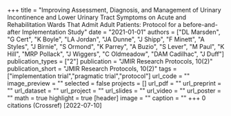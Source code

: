 +++
title = "Improving Assessment, Diagnosis, and Management of Urinary Incontinence and Lower Urinary Tract Symptoms on Acute and Rehabilitation Wards That Admit Adult Patients: Protocol for a before-and-after Implementation Study"
date = "2021-01-01"
authors = ["DL Marsden", "G Cert", "K Boyle", "LA Jordan", "JA Dunne", "J Shipp", "F Minett", "A Styles", "J Birnie", "S Ormond", "K Parrey", "A Buzio", "S Lever", "M Paul", "K Hill", "MRP Pollack", "J Wiggers", "C Oldmeadow", "DAM Cadilhac", "J Duff"]
publication_types = ["2"]
publication = "JMIR Research Protocols, 10(2)"
publication_short = "JMIR Research Protocols, 10(2)"
tags = ["implementation trial","pragmatic trial","protocol"]
url_code = ""
image_preview = ""
selected = false
projects = []
url_pdf = ""
url_preprint = ""
url_dataset = ""
url_project = ""
url_slides = ""
url_video = ""
url_poster = ""
math = true
highlight = true
[header]
image = ""
caption = ""
+++
0 citations (Crossref) [2022-07-10]
